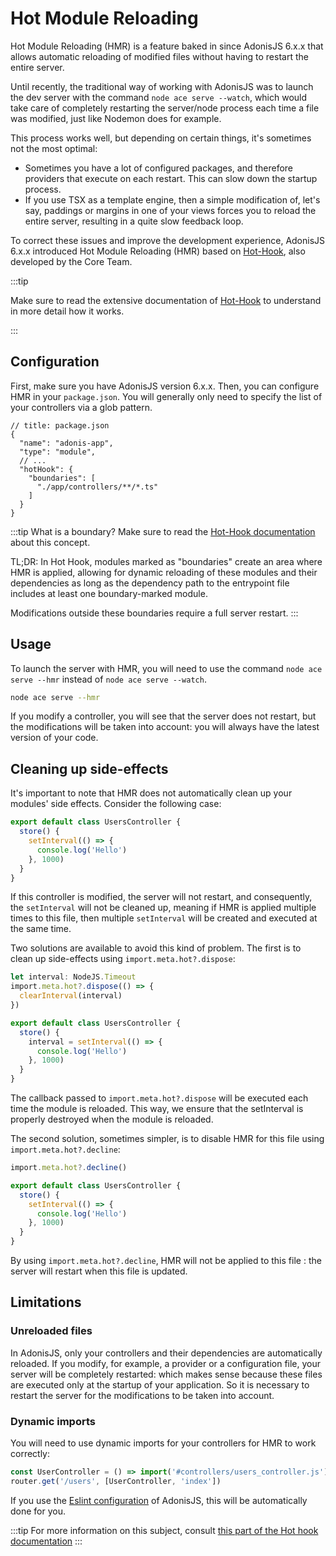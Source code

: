 # Hot Module Reloading

Hot Module Reloading (HMR) is a feature baked in since AdonisJS 6.x.x that allows automatic reloading of modified files without having to restart the entire server.

Until recently, the traditional way of working with AdonisJS was to launch the dev server with the command `node ace serve --watch`, which would take care of completely restarting the server/node process each time a file was modified, just like Nodemon does for example.

This process works well, but depending on certain things, it's sometimes not the most optimal:

- Sometimes you have a lot of configured packages, and therefore providers that execute on each restart. This can slow down the startup process.
- If you use TSX as a template engine, then a simple modification of, let's say, paddings or margins in one of your views forces you to reload the entire server, resulting in a quite slow feedback loop.

To correct these issues and improve the development experience, AdonisJS 6.x.x introduced Hot Module Reloading (HMR) based on [Hot-Hook](https://github.com/julien-R44/hot-hook), also developed by the Core Team.

:::tip

Make sure to read the extensive documentation of [Hot-Hook](https://github.com/julien-R44/hot-hook) to understand in more detail how it works.

:::

## Configuration

First, make sure you have AdonisJS version 6.x.x. Then, you can configure HMR in your `package.json`. You will generally only need to specify the list of your controllers via a glob pattern.

```jsonc
// title: package.json
{
  "name": "adonis-app",
  "type": "module",
  // ...
  "hotHook": {
    "boundaries": [
      "./app/controllers/**/*.ts"
    ]
  }
}
```

:::tip
What is a boundary? Make sure to read the [Hot-Hook documentation](https://github.com/Julien-R44/hot-hook#boundary) about this concept. 

TL;DR: In Hot Hook, modules marked as "boundaries" create an area where HMR is applied, allowing for dynamic reloading of these modules and their dependencies as long as the dependency path to the entrypoint file includes at least one boundary-marked module. 

Modifications outside these boundaries require a full server restart. 
:::

## Usage

To launch the server with HMR, you will need to use the command `node ace serve --hmr` instead of `node ace serve --watch`.

```sh
node ace serve --hmr
```

If you modify a controller, you will see that the server does not restart, but the modifications will be taken into account: you will always have the latest version of your code.

## Cleaning up side-effects

It's important to note that HMR does not automatically clean up your modules' side effects. Consider the following case:

```ts
export default class UsersController {
  store() {
    setInterval(() => {
      console.log('Hello')
    }, 1000)
  }
}
```

If this controller is modified, the server will not restart, and consequently, the `setInterval` will not be cleaned up, meaning if HMR is applied multiple times to this file, then multiple `setInterval` will be created and executed at the same time.

Two solutions are available to avoid this kind of problem. The first is to clean up side-effects using `import.meta.hot?.dispose`:

```ts
let interval: NodeJS.Timeout
import.meta.hot?.dispose(() => {
  clearInterval(interval)
})

export default class UsersController {
  store() {
    interval = setInterval(() => {
      console.log('Hello')
    }, 1000)
  }
}
```

The callback passed to `import.meta.hot?.dispose` will be executed each time the module is reloaded. This way, we ensure that the setInterval is properly destroyed when the module is reloaded.

The second solution, sometimes simpler, is to disable HMR for this file using `import.meta.hot?.decline`:

```ts
import.meta.hot?.decline()

export default class UsersController {
  store() {
    setInterval(() => {
      console.log('Hello')
    }, 1000)
  }
}
```

By using `import.meta.hot?.decline`, HMR will not be applied to this file : the server will restart when this file is updated.

## Limitations

### Unreloaded files

In AdonisJS, only your controllers and their dependencies are automatically reloaded. If you modify, for example, a provider or a configuration file, your server will be completely restarted: which makes sense because these files are executed only at the startup of your application. So it is necessary to restart the server for the modifications to be taken into account.

### Dynamic imports

You will need to use dynamic imports for your controllers for HMR to work correctly:

```ts
const UserController = () => import('#controllers/users_controller.js')
router.get('/users', [UserController, 'index'])
```

If you use the [Eslint configuration](./tooling_config.md#eslint-config) of AdonisJS, this will be automatically done for you.

:::tip
For more information on this subject, consult [this part of the Hot hook documentation](https://github.com/Julien-R44/hot-hook#esm-cache-busting)
:::
